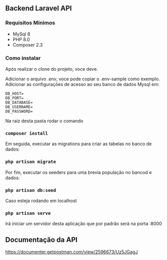 ## Backend Laravel API

### Requisitos Mínimos
- MySql 8
- PHP 8.0
- Composer 2.3

### Como instalar
Após realizar o clone do projeto, voce deve.

Adicionar o arquivo .env, voce pode copiar o .env-sample como exemplo. Adicionar as configurações de acesso ao seu banco de dados Mysql em:

    DB_HOST=
    DB_PORT=
    DB_DATABASE=
    DB_USERNAME=
    DB_PASSWORD=


Na raiz desta pasta rodar o comando

### `composer install`


Em seguida, executar as migrations para criar as tabelas no banco de dados:

### `php artisan migrate`


Por fim, executar os seeders para uma brevia população no bancod e dados:

### `php artisan db:seed`


Caso esteja rodando em localhost

###  `php artisan serve`

Irá iniciar um servidor desta aplicação que por padrão será na porta :8000


## Documentação da API
https://documenter.getpostman.com/view/2596673/Uz5JGagJ
